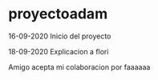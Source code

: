 # proyectoadam

16-09-2020 Inicio del proyecto

18-09-2020 Explicacion a flori

Amigo acepta mi colaboracion por faaaaaa
